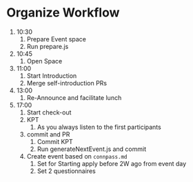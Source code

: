 # Organize Workflow

1. 10:30
    1. Prepare Event space
    1. Run prepare.js
1. 10:45
    1. Open Space
1. 11:00
    1. Start Introduction
    1. Merge self-introduction PRs
1. 13:00
    1. Re-Announce and facilitate lunch
1. 17:00
    1. Start check-out
    1. KPT
        1. As you always listen to the first participants
    1. commit and PR
        1. Commit KPT
        1. Run generateNextEvent.js and commit
    1. Create event based on `connpass.md`
        1. Set for Starting apply before 2W ago from event day
        1. Set 2 questionnaires
